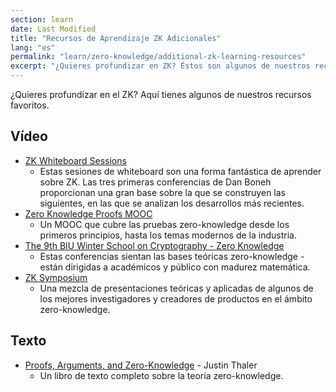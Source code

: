 ```yaml
---
section: learn
date: Last Modified
title: "Recursos de Aprendizaje ZK Adicionales"
lang: "es"
permalink: "learn/zero-knowledge/additional-zk-learning-resources"
excerpt: "¿Quieres profundizar en ZK? Éstos son algunos de nuestros recursos favoritos."
---
```


¿Quieres profundizar en el ZK? Aquí tienes algunos de nuestros recursos favoritos.

## Vídeo

- [ZK Whiteboard Sessions](https://youtube.com/playlist?list=PLj80z0cJm8QErn3akRcqvxUsyXWC81OGq)
  - Estas sesiones de whiteboard son una forma fantástica de aprender sobre ZK. Las tres primeras conferencias de Dan Boneh proporcionan una gran base sobre la que se construyen las siguientes, en las que se analizan los desarrollos más recientes.
- [Zero Knowledge Proofs MOOC](https://youtube.com/playlist?list=PLS01nW3Rtgor_yJmQsGBZAg5XM4TSGpPs)
  - Un MOOC que cubre las pruebas zero-knowledge desde los primeros principios, hasta los temas modernos de la industria.
- [The 9th BIU Winter School on Cryptography - Zero Knowledge](https://youtube.com/playlist?list=PL8Vt-7cSFnw29cLUVqAIuMlg1QJ-szV0K)
  - Estas conferencias sientan las bases teóricas zero-knowledge - están dirigidas a académicos y público con madurez matemática.
- [ZK Symposium](https://www.youtube.com/playlist?list=PLrzRr7okCcmbAlgYpuFjzUJv8tAyowDQY)
  - Una mezcla de presentaciones teóricas y aplicadas de algunos de los mejores investigadores y creadores de productos en el ámbito zero-knowledge.

## Texto

- [Proofs, Arguments, and Zero-Knowledge](https://people.cs.georgetown.edu/jthaler/ProofsArgsAndZK.html) - Justin Thaler
  - Un libro de texto completo sobre la teoría zero-knowledge.
